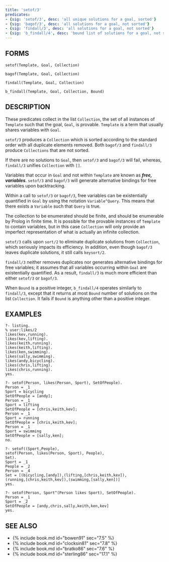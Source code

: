 ```yaml
---
title: 'setof/3'
predicates:
- {sig: 'setof/3', desc: 'all unique solutions for a goal, sorted'}
- {sig: 'bagof/3', desc: 'all solutions for a goal, not sorted'}
- {sig: 'findall/3', desc: 'all solutions for a goal, not sorted'}
- {sig: 'b_findall/4', desc: 'bound list of solutions for a goal, not sorted'}
---
```


## FORMS

```
setof(Template, Goal, Collection)

bagof(Template, Goal, Collection)

findall(Template, Goal, Collection)

b_findall(Template, Goal, Collection, Bound)
```

## DESCRIPTION

These predicates collect in the list `Collection`, the set of all instances of `Template` such that the goal, `Goal`, is provable. `Template` is a term that usually shares variables with `Goal`.

`setof/3` produces a `Collection` which is sorted according to the standard order with all duplicate elements removed. Both `bagof/3` and `findall/3` produce `Collections` that are not sorted.

If there are no solutions to `Goal`, then `setof/3` and `bagof/3` will fail, whereas, `findall/3` unifies `Collection` with `[]`.

Variables that occur in `Goal` and not within `Template` are known as __*free, variables*__. `setof/3` and `bagof/3` will generate alternative bindings for free variables upon backtracking.

Within a call to `setof/3` or `bagof/3`, free variables can be existentially quantified in `Goal` by using the notation `Variable^Query`. This means that there exists a `Variable` such that `Query` is true.

The collection to be enumerated should be finite, and should be enumerable by Prolog in finite time. It is possible for the provable instances of `Template` to contain variables, but in this case `Collection` will only provide an imperfect representation of what is actually an infinite collection.

`setof/3` calls upon `sort/2` to eliminate duplicate solutions from `Collection`, which seriously impacts its efficiency. In addition, even though `bagof/3` leaves duplicate solutions, it still calls `keysort/2`.

`findall/3` neither removes duplicates nor generates alternative bindings for free variables; it assumes that all variables occurring within `Goal` are existentially quantified. As a result, `findall/3` is much more efficient than either `setof/3` or `bagof/3`.

When `Bound` is a positive integer, `b_findall/4` operates similarly to `findall/3`, except that it returns at most `Bound` number of solutions on the list `Collection`. It fails if `Bound` is anything other than a positive integer.


## EXAMPLES

```
?- listing.
% user:likes/2
likes(kev,running).
likes(kev,lifting).
likes(keith,running).
likes(keith,lifting).
likes(ken,swimming).
likes(sally,swimming).
likes(andy,bicycling).
likes(chris,lifting).
likes(chris,running).
yes.
```
```
?- setof(Person, likes(Person, Sport), SetOfPeople).
Person = _1
Sport = bicycling
SetOfPeople = [andy];
Person = _1
Sport = lifting
SetOfPeople = [chris,keith,kev];
Person = _1
Sport = running
SetOfPeople = [chris,keith,kev];
Person = _1
Sport = swimming
SetOfPeople = [sally,ken];
no.
```
```
?- setof((Sport,People),
setof(Person, likes(Person, Sport), People),
Set).
Sport = _1
People = _2
Person = _4
Set = [(bicycling,[andy]),(lifting,[chris,keith,kev]),
(running,[chris,keith,kev]),(swimming,[sally,ken])]
yes.
```
```
?- setof(Person, Sport^(Person likes Sport), SetOfPeople).
Person = _1
Sport = _2
SetOfPeople = [andy,chris,sally,keith,ken,kev]
yes.
```

## SEE ALSO

- {% include book.md id="bowen91"    sec="7.5" %}
- {% include book.md id="clocksin81" sec="7.8" %}
- {% include book.md id="bratko86"   sec="7.6" %}
- {% include book.md id="sterling86" sec="17.1" %}

